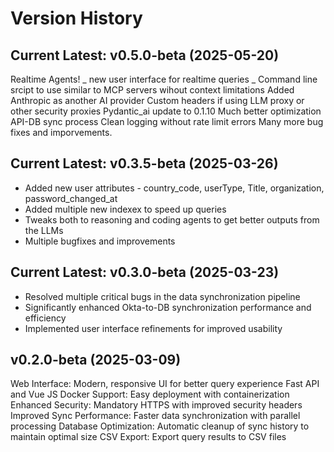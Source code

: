 # Version History

## Current Latest: v0.5.0-beta (2025-05-20)
Realtime Agents!
  _ new user interface for realtime queries
  _ Command line srcipt to use similar to MCP servers wihout context limitations
Added Anthropic as another AI provider
Custom headers if using LLM proxy or other security proxies
Pydantic_ai update to 0.1.10
Much better optimization API-DB sync process
Clean logging without rate limit errors
Many more bug fixes and imporvements.


## Current Latest: v0.3.5-beta (2025-03-26)
- Added new user attributes -  country_code, userType, Title, organization, password_changed_at
- Added multiple new indexex to speed up queries
- Tweaks both to reasoning and coding agents to get better outputs from the LLMs
- Multiple bugfixes and improvements

## Current Latest: v0.3.0-beta (2025-03-23)
- Resolved multiple critical bugs in the data synchronization pipeline
- Significantly enhanced Okta-to-DB synchronization performance and efficiency
- Implemented user interface refinements for improved usability

## v0.2.0-beta (2025-03-09)
Web Interface: Modern, responsive UI for better query experience
Fast API and Vue JS
Docker Support: Easy deployment with containerization
Enhanced Security: Mandatory HTTPS with improved security headers
Improved Sync Performance: Faster data synchronization with parallel processing
Database Optimization: Automatic cleanup of sync history to maintain optimal size
CSV Export: Export query results to CSV files